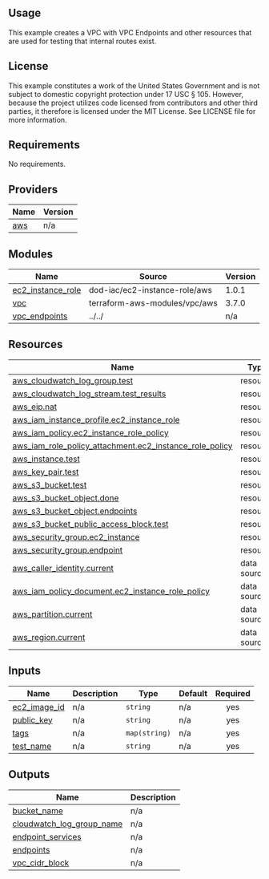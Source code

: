 <!-- BEGINNING OF PRE-COMMIT-TERRAFORM DOCS HOOK -->
## Usage

This example creates a VPC with VPC Endpoints and other resources that are used for testing that internal routes exist.

## License

This example constitutes a work of the United States Government and is not subject to domestic copyright protection under 17 USC § 105.  However, because the project utilizes code licensed from contributors and other third parties, it therefore is licensed under the MIT License.  See LICENSE file for more information.

## Requirements

No requirements.

## Providers

| Name | Version |
|------|---------|
| <a name="provider_aws"></a> [aws](#provider\_aws) | n/a |

## Modules

| Name | Source | Version |
|------|--------|---------|
| <a name="module_ec2_instance_role"></a> [ec2\_instance\_role](#module\_ec2\_instance\_role) | dod-iac/ec2-instance-role/aws | 1.0.1 |
| <a name="module_vpc"></a> [vpc](#module\_vpc) | terraform-aws-modules/vpc/aws | 3.7.0 |
| <a name="module_vpc_endpoints"></a> [vpc\_endpoints](#module\_vpc\_endpoints) | ../../ | n/a |

## Resources

| Name | Type |
|------|------|
| [aws_cloudwatch_log_group.test](https://registry.terraform.io/providers/hashicorp/aws/latest/docs/resources/cloudwatch_log_group) | resource |
| [aws_cloudwatch_log_stream.test_results](https://registry.terraform.io/providers/hashicorp/aws/latest/docs/resources/cloudwatch_log_stream) | resource |
| [aws_eip.nat](https://registry.terraform.io/providers/hashicorp/aws/latest/docs/resources/eip) | resource |
| [aws_iam_instance_profile.ec2_instance_role](https://registry.terraform.io/providers/hashicorp/aws/latest/docs/resources/iam_instance_profile) | resource |
| [aws_iam_policy.ec2_instance_role_policy](https://registry.terraform.io/providers/hashicorp/aws/latest/docs/resources/iam_policy) | resource |
| [aws_iam_role_policy_attachment.ec2_instance_role_policy](https://registry.terraform.io/providers/hashicorp/aws/latest/docs/resources/iam_role_policy_attachment) | resource |
| [aws_instance.test](https://registry.terraform.io/providers/hashicorp/aws/latest/docs/resources/instance) | resource |
| [aws_key_pair.test](https://registry.terraform.io/providers/hashicorp/aws/latest/docs/resources/key_pair) | resource |
| [aws_s3_bucket.test](https://registry.terraform.io/providers/hashicorp/aws/latest/docs/resources/s3_bucket) | resource |
| [aws_s3_bucket_object.done](https://registry.terraform.io/providers/hashicorp/aws/latest/docs/resources/s3_bucket_object) | resource |
| [aws_s3_bucket_object.endpoints](https://registry.terraform.io/providers/hashicorp/aws/latest/docs/resources/s3_bucket_object) | resource |
| [aws_s3_bucket_public_access_block.test](https://registry.terraform.io/providers/hashicorp/aws/latest/docs/resources/s3_bucket_public_access_block) | resource |
| [aws_security_group.ec2_instance](https://registry.terraform.io/providers/hashicorp/aws/latest/docs/resources/security_group) | resource |
| [aws_security_group.endpoint](https://registry.terraform.io/providers/hashicorp/aws/latest/docs/resources/security_group) | resource |
| [aws_caller_identity.current](https://registry.terraform.io/providers/hashicorp/aws/latest/docs/data-sources/caller_identity) | data source |
| [aws_iam_policy_document.ec2_instance_role_policy](https://registry.terraform.io/providers/hashicorp/aws/latest/docs/data-sources/iam_policy_document) | data source |
| [aws_partition.current](https://registry.terraform.io/providers/hashicorp/aws/latest/docs/data-sources/partition) | data source |
| [aws_region.current](https://registry.terraform.io/providers/hashicorp/aws/latest/docs/data-sources/region) | data source |

## Inputs

| Name | Description | Type | Default | Required |
|------|-------------|------|---------|:--------:|
| <a name="input_ec2_image_id"></a> [ec2\_image\_id](#input\_ec2\_image\_id) | n/a | `string` | n/a | yes |
| <a name="input_public_key"></a> [public\_key](#input\_public\_key) | n/a | `string` | n/a | yes |
| <a name="input_tags"></a> [tags](#input\_tags) | n/a | `map(string)` | n/a | yes |
| <a name="input_test_name"></a> [test\_name](#input\_test\_name) | n/a | `string` | n/a | yes |

## Outputs

| Name | Description |
|------|-------------|
| <a name="output_bucket_name"></a> [bucket\_name](#output\_bucket\_name) | n/a |
| <a name="output_cloudwatch_log_group_name"></a> [cloudwatch\_log\_group\_name](#output\_cloudwatch\_log\_group\_name) | n/a |
| <a name="output_endpoint_services"></a> [endpoint\_services](#output\_endpoint\_services) | n/a |
| <a name="output_endpoints"></a> [endpoints](#output\_endpoints) | n/a |
| <a name="output_vpc_cidr_block"></a> [vpc\_cidr\_block](#output\_vpc\_cidr\_block) | n/a |
<!-- END OF PRE-COMMIT-TERRAFORM DOCS HOOK -->
